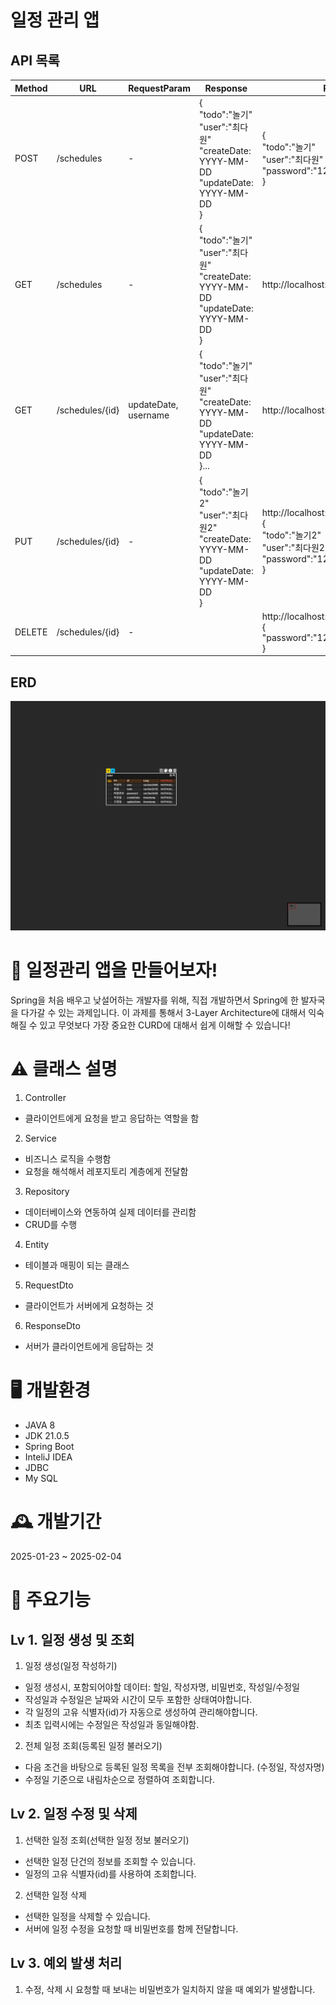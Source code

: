 # 일정 관리 앱

## API 목록

| Method | URL             | RequestParam         | Response                                                                                            | Request                                                                                                          | Description | StatusCode  | 
|--------|-----------------|----------------------|-----------------------------------------------------------------------------------------------------|------------------------------------------------------------------------------------------------------------------|------------|-------------|
| POST   | /schedules      | -                    | {<br/>"todo":"놀기"<br/>"user":"최다원"<br/>"createDate: YYYY-MM-DD<br/>"updateDate: YYYY-MM-DD<br/>}    | {<br/>"todo":"놀기"<br/>"user":"최다원"<br/>"password":"1234"<br/>}                                                   | 일정 생성      | 일정 등록: 200  | 
| GET    | /schedules      | -                    | {<br/>"todo":"놀기"<br/>"user":"최다원"<br/>"createDate: YYYY-MM-DD<br/>"updateDate: YYYY-MM-DD<br/>}    | http://localhost:8080/api/schedules                                                                              |    일정 조회     | 일정 조회: 200ㅂ |  |
| GET    | /schedules/{id} | updateDate, username | {<br/>"todo":"놀기"<br/>"user":"최다원"<br/>"createDate: YYYY-MM-DD<br/>"updateDate: YYYY-MM-DD<br/>}... | http://localhost:8080/api/schedules/2                                                                            |                                         단건 일정 조회                       | 일정 조회: 200  ||
| PUT    | /schedules/{id} | -                    |     {<br/>"todo":"놀기2"<br/>"user":"최다원2"<br/>"createDate: YYYY-MM-DD<br/>"updateDate: YYYY-MM-DD<br/>}                                                                                                | http://localhost:8080/api/schedules/2      <br/>{<br/>"todo":"놀기2"<br/>"user":"최다원2"<br/>"password":"1234"<br/>} | 일정 수정      | 일정 수정: 200  |
| DELETE | /schedules/{id} | -                    |                                                                                                     | http://localhost:8080/api/schedules/2<br/>{<br/>"password":"1234"<br/>}                                          | 일정 삭제      | 일정 삭제: 200  |


## ERD
![ERD](images/ERD.png)

# 📱 일정관리 앱을 만들어보자!
Spring을 처음 배우고 낮설어하는 개발자를 위해, 직접 개발하면서 Spring에 한 발자국을 다가갈 수 있는 과제입니다. 이 과제를 통해서 3-Layer Architecture에 대해서 익숙해질 수 있고 무엇보다 가장 중요한 CURD에 대해서 쉽게 이해할 수 있습니다!

# ⚠️ 클래스 설명
1. Controller 
- 클라이언트에게 요청을 받고 응답하는 역할을 함
2. Service
- 비즈니스 로직을 수행함
- 요청을 해석해서 레포지토리 계층에게 전달함
3. Repository
- 데이터베이스와 연동하여 실제 데이터를 관리함
- CRUD를 수행
4. Entity
- 테이블과 매핑이 되는 클래스
5. RequestDto
- 클라이언트가 서버에게 요청하는 것
6. ResponseDto
- 서버가 클라이언트에게 응답하는 것

# 🖥️ 개발환경
- JAVA 8
- JDK 21.0.5
- Spring Boot
- InteliJ IDEA
- JDBC
- My SQL

# 🕰️ 개발기간
2025-01-23 ~ 2025-02-04

# 📌 주요기능

## Lv 1. 일정 생성 및 조회
1. 일정 생성(일정 작성하기)
- 일정 생성시, 포함되어야할 데이터: 할일, 작성자명, 비밀번호, 작성일/수정일
- 작성일과 수정일은 날짜와 시간이 모두 포함한 상태여야합니다.
- 각 일정의 고유 식별자(id)가 자동으로 생성하여 관리해야합니다.
- 최초 입력시에는 수정일은 작성일과 동일해야함.

2. 전체 일정 조회(등록된 일정 불러오기)
- 다음 조건을 바탕으로 등록된 일정 목록을 전부 조회해야합니다. (수정일, 작성자명)
- 수정일 기준으로 내림차순으로 정렬하여 조회합니다.

## Lv 2. 일정 수정 및 삭제
1. 선택한 일정 조회(선택한 일정 정보 불러오기)
- 선택한 일정 단건의 정보를 조회할 수 있습니다.
- 일정의 고유 식별자(id)를 사용하여 조회합니다.

2. 선택한 일정 삭제
- 선택한 일정을 삭제할 수 있습니다.
- 서버에 일정 수정을 요청할 때 비밀번호를 함께 전달합니다.

## Lv 3. 예외 발생 처리
1. 수정, 삭제 시 요청할 때 보내는 비밀번호가 일치하지 않을 때 예외가 발생합니다.
